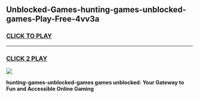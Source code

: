 
## Unblocked-Games-hunting-games-unblocked-games-Play-Free-4vv3a
<h3>
<a href="https://premium76.site?title=hunting-games-unblocked-games&ref=17A">CLICK TO PLAY</a></h3>
<hr>

<h3>
<a href="https://premium76.site?title=hunting-games-unblocked-games&ref=17A">CLICK 2 PLAY</a>
  
</h3>

<a href="https://premium76.site?title=hunting-games-unblocked-games&ref=17A"><img src="https://clearcache.store/games.png"></a>


**hunting-games-unblocked-games games unblocked: Your Gateway to Fun and Accessible Online Gaming**
